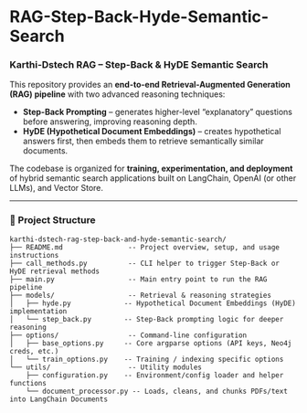 # RAG-Step-Back-Hyde-Semantic-Search

### Karthi-Dstech RAG – Step-Back & HyDE Semantic Search

This repository provides an **end-to-end Retrieval-Augmented Generation (RAG) pipeline** with two advanced reasoning techniques:

* **Step-Back Prompting** – generates higher-level “explanatory” questions before answering, improving reasoning depth.
* **HyDE (Hypothetical Document Embeddings)** – creates hypothetical answers first, then embeds them to retrieve semantically similar documents.

The codebase is organized for **training, experimentation, and deployment** of hybrid semantic search applications built on LangChain, OpenAI (or other LLMs), and Vector Store.

---

### 📂 Project Structure

```
karthi-dstech-rag-step-back-and-hyde-semantic-search/
├── README.md                -- Project overview, setup, and usage instructions
├── call_methods.py          -- CLI helper to trigger Step-Back or HyDE retrieval methods
├── main.py                  -- Main entry point to run the RAG pipeline
├── models/                  -- Retrieval & reasoning strategies
│   ├── hyde.py             -- Hypothetical Document Embeddings (HyDE) implementation
│   └── step_back.py        -- Step-Back prompting logic for deeper reasoning
├── options/                 -- Command-line configuration
│   ├── base_options.py     -- Core argparse options (API keys, Neo4j creds, etc.)
│   └── train_options.py    -- Training / indexing specific options
└── utils/                   -- Utility modules
    ├── configuration.py    -- Environment/config loader and helper functions
    └── document_processor.py -- Loads, cleans, and chunks PDFs/text into LangChain Documents

```


